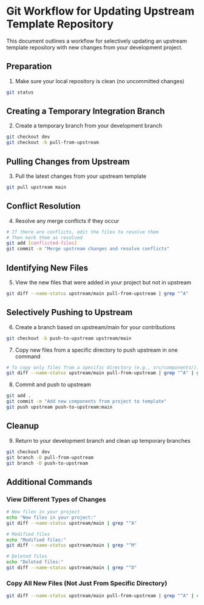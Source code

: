 # Git Workflow for Updating Upstream Template Repository

This document outlines a workflow for selectively updating an upstream template
repository with new changes from your development project.

## Preparation

1. Make sure your local repository is clean (no uncommitted changes)

```bash
git status
```

## Creating a Temporary Integration Branch

2. Create a temporary branch from your development branch

```bash
git checkout dev
git checkout -b pull-from-upstream
```

## Pulling Changes from Upstream

3. Pull the latest changes from your upstream template

```bash
git pull upstream main
```

## Conflict Resolution

4. Resolve any merge conflicts if they occur

```bash
# If there are conflicts, edit the files to resolve them
# Then mark them as resolved
git add [conflicted-files]
git commit -m "Merge upstream changes and resolve conflicts"
```

## Identifying New Files

5. View the new files that were added in your project but not in upstream

```bash
git diff --name-status upstream/main pull-from-upstream | grep "^A"
```

## Selectively Pushing to Upstream

6. Create a branch based on upstream/main for your contributions

```bash
git checkout -b push-to-upstream upstream/main
```

7. Copy new files from a specific directory to push upstream in one command

```bash
# To copy only files from a specific directory (e.g., src/components/):
git diff --name-status upstream/main pull-from-upstream | grep "^A" | grep "src/components/" | cut -f2 | xargs -I{} git checkout pull-from-upstream -- {}
```

8. Commit and push to upstream

```bash
git add .
git commit -m "Add new components from project to template"
git push upstream push-to-upstream:main
```

## Cleanup

9. Return to your development branch and clean up temporary branches

```bash
git checkout dev
git branch -D pull-from-upstream
git branch -D push-to-upstream
```

## Additional Commands

### View Different Types of Changes

```bash
# New files in your project
echo "New files in your project:"
git diff --name-status upstream/main | grep "^A"

# Modified files
echo "Modified files:"
git diff --name-status upstream/main | grep "^M"

# Deleted files
echo "Deleted files:"
git diff --name-status upstream/main | grep "^D"
```

### Copy All New Files (Not Just From Specific Directory)

```bash
git diff --name-status upstream/main pull-from-upstream | grep "^A" | cut -f2 | xargs -I{} git checkout pull-from-upstream -- {}
```
